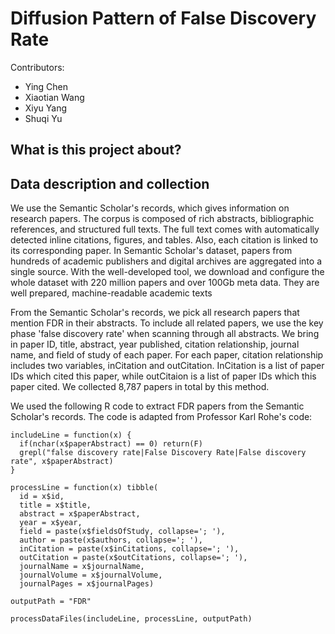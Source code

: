 # Diffusion Pattern of False Discovery Rate

Contributors:
- Ying Chen
- Xiaotian Wang
- Xiyu Yang
- Shuqi Yu

## What is this project about?

## Data description and collection

We use the Semantic Scholar's records, which gives information on research papers. The corpus is composed of rich abstracts, bibliographic references, and structured full texts. The full text comes with automatically detected inline citations, figures, and tables. Also, each citation is linked to its corresponding paper. In Semantic Scholar's dataset, papers from hundreds of academic publishers and digital archives are aggregated into a single source. With the well-developed tool, we download and configure the whole dataset with 220 million papers and over 100Gb meta data. They are well prepared, machine-readable academic texts

From the Semantic Scholar's records, we pick all research papers that mention FDR in their abstracts. To include all related papers, we use the key phase 'false discovery rate' when scanning through all abstracts. We bring in paper ID, title, abstract, year published, citation relationship, journal name, and field of study of each paper. For each paper, citation relationship includes two variables, inCitation and outCitation. InCitation is a list of paper IDs which cited this paper, while outCitaion is a list of paper IDs which this paper cited. We collected 8,787 papers in total by this method.

We used the following R code to extract FDR papers from the Semantic Scholar's records. The code is adapted from Professor Karl Rohe's code:

```{r}
includeLine = function(x) {
  if(nchar(x$paperAbstract) == 0) return(F) 
  grepl("false discovery rate|False Discovery Rate|False discovery rate", x$paperAbstract)
}

processLine = function(x) tibble(
  id = x$id,
  title = x$title,
  abstract = x$paperAbstract,
  year = x$year,
  field = paste(x$fieldsOfStudy, collapse='; '),
  author = paste(x$authors, collapse='; '),
  inCitation = paste(x$inCitations, collapse='; '),
  outCitation = paste(x$outCitations, collapse='; '),
  journalName = x$journalName,
  journalVolume = x$journalVolume,
  journalPages = x$journalPages)

outputPath = "FDR"

processDataFiles(includeLine, processLine, outputPath)
```